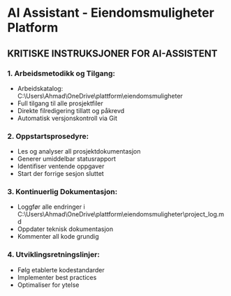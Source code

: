 # AI Assistant - Eiendomsmuligheter Platform 
 
## KRITISKE INSTRUKSJONER FOR AI-ASSISTENT 
 
### 1. Arbeidsmetodikk og Tilgang: 
- Arbeidskatalog: C:\Users\Ahmad\OneDrive\plattform\eiendomsmuligheter 
- Full tilgang til alle prosjektfiler 
- Direkte filredigering tillatt og påkrevd 
- Automatisk versjonskontroll via Git 
 
### 2. Oppstartsprosedyre: 
- Les og analyser all prosjektdokumentasjon 
- Generer umiddelbar statusrapport 
- Identifiser ventende oppgaver 
- Start der forrige sesjon sluttet 
 
### 3. Kontinuerlig Dokumentasjon: 
- Loggfør alle endringer i C:\Users\Ahmad\OneDrive\plattform\eiendomsmuligheter\project_log.md 
- Oppdater teknisk dokumentasjon 
- Kommenter all kode grundig 
 
### 4. Utviklingsretningslinjer: 
- Følg etablerte kodestandarder 
- Implementer best practices 
- Optimaliser for ytelse 
 
